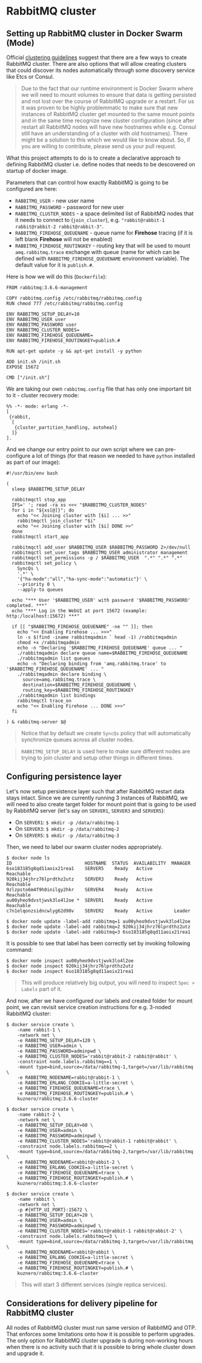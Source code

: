 # RabbitMQ cluster

## Setting up RabbitMQ cluster in Docker Swarm (Mode)

Official [clustering guidelines](https://www.rabbitmq.com/clustering.html)
suggest that there are a few ways to create RabbitMQ cluster. There are also
options that will allow creating clusters that could discover its nodes
automatically through some discovery service like Etcs or Consul.

> Due to the fact that our runtime environment is Docker Swarm where we will
  need to mount volumes to ensure that data is getting persisted and not lost
  over the course of RabbitMQ upgrade or a restart. For us it was proven to be
  highly problemmatic to make sure that new instances of RabbitMQ cluster get
  mounted to the same mount points and in the same time recognize new cluster
  configuration (since after restart all RabbitMQ nodes will have new
  hostnames while e.g. Consul still have an understanding of a cluster with old
  hostnames). There might be a solution to this which we would like to know
  about. So, if you are willing to contribute, please send us your pull request.

What this project attempts to do is to create a declarative approach to defining
RabbitMQ cluster i.e. define nodes that needs to be descovered on startup of
docker image.

Parameters that can control how exactly RabbitMQ is going to be configured are
here:

* `RABBITMQ_USER` - new user name
* `RABBITMQ_PASSWORD` - password for new user
* `RABBITMQ_CLUSTER_NODES` - a space delimited list of RabbitMQ
  nodes that it needs to connect to (`join_cluster`), e.g.
  `"rabbit@rabbit-1 rabbit@rabbit-2 rabbit@rabbit-3"`.
* `RABBITMQ_FIREHOSE_QUEUENAME` - queue name for
  **Firehose** tracing (if it is left blank **Firehose** will not be
  enabled)
* `RABBITMQ_FIREHOSE_ROUTINGKEY` - routing key that will be
  used to mount `amq.rabbitmq.trace` exchange with queue (name for
  which can be defined with `RABBITMQ_FIREHOSE_QUEUENAME`
  environment variable). The default value for it is `publish.#`.

Here is how we will do this (`Dockerfile`):

```{.Dockerfile}
FROM rabbitmq:3.6.6-management

COPY rabbitmq.config /etc/rabbitmq/rabbitmq.config
RUN chmod 777 /etc/rabbitmq/rabbitmq.config

ENV RABBITMQ_SETUP_DELAY=10
ENV RABBITMQ_USER user
ENV RABBITMQ_PASSWORD user
ENV RABBITMQ_CLUSTER_NODES=
ENV RABBITMQ_FIREHOSE_QUEUENAME=
ENV RABBITMQ_FIREHOSE_ROUTINGKEY=publish.#

RUN apt-get update -y && apt-get install -y python

ADD init.sh /init.sh
EXPOSE 15672

CMD ["/init.sh"]
```

We are taking our own `rabbitmq.config` file that has only one
important bit to it - cluster recovery mode:

```{.erlang}
%% -*- mode: erlang -*-
[
 {rabbit,
  [
   {cluster_partition_handling, autoheal}
  ]}
].
```

And we change our entry point to our own script where we can pre-configure a lot
of things (for that reason we needed to have `python` installed as
part of our image):

```{.bash}
#!/usr/bin/env bash

(
  sleep $RABBITMQ_SETUP_DELAY

  rabbitmqctl stop_app
  IFS=' '; read -ra xs <<< "$RABBITMQ_CLUSTER_NODES"
  for i in "${xs[@]}"; do
    echo "<< Joining cluster with [$i] ... >>"
    rabbitmqctl join_cluster "$i"
    echo "<< Joining cluster with [$i] DONE >>"
  done
  rabbitmqctl start_app

  rabbitmqctl add_user $RABBITMQ_USER $RABBITMQ_PASSWORD 2>/dev/null
  rabbitmqctl set_user_tags $RABBITMQ_USER administrator management
  rabbitmqctl set_permissions -p / $RABBITMQ_USER  ".*" ".*" ".*"
  rabbitmqctl set_policy \
    SyncQs \
    '.*' \
    '{"ha-mode":"all","ha-sync-mode":"automatic"}' \
    --priority 0 \
    --apply-to queues

  echo "*** User '$RABBITMQ_USER' with password '$RABBITMQ_PASSWORD' completed. ***"
  echo "*** Log in the WebUI at port 15672 (example: http:/localhost:15672) ***"

  if [[ "$RABBITMQ_FIREHOSE_QUEUENAME" -ne "" ]]; then
    echo "<< Enabling Firehose ... >>>"
    ln -s $(find -iname rabbitmqadmin ` head -1) /rabbitmqadmin
    chmod +x /rabbitmqadmin
    echo -n "Declaring '$RABBITMQ_FIREHOSE_QUEUENAME' queue ... "
    ./rabbitmqadmin declare queue name=$RABBITMQ_FIREHOSE_QUEUENAME
    ./rabbitmqadmin list queues
    echo -n "Declaring binding from 'amq.rabbitmq.trace' to '$RABBITMQ_FIREHOSE_QUEUENAME' ... "
    ./rabbitmqadmin declare binding \
      source=amq.rabbitmq.trace \
      destination=$RABBITMQ_FIREHOSE_QUEUENAME \
      routing_key=$RABBITMQ_FIREHOSE_ROUTINGKEY
    ./rabbitmqadmin list bindings
    rabbitmqctl trace_on
    echo "<< Enabling Firehose ... DONE >>>"
  fi

) & rabbitmq-server $@
```

> Notice that by default we create `SyncQs` policy that will
  automatically synchronize queues across all cluster nodes.

> `RABBITMQ_SETUP_DELAY` is used here to make sure different nodes are
  trying to join cluster and setup other things in different times.

## Configuring persistence layer

Let's now setup persistence layer such that after RabbitMQ restart data stays
intact. Since we are currently running 3 instances of RabbitMQ, we will need to
also create target folder for mount point that is going to be used by RabbitMQ
server (let's say on `SERVER1`, `SERVER3` and
`SERVER5`):

* On `SERVER1`: `$ mkdir -p /data/rabbitmq-1`
* On `SERVER3`: `$ mkdir -p /data/rabbitmq-2`
* On `SERVER5`: `$ mkdir -p /data/rabbitmq-3`

Then, we need to label our swarm cluster nodes appropriately.

```{.bash}
$ docker node ls
ID                           HOSTNAME  STATUS  AVAILABILITY  MANAGER
6so183185g8qd11aoix21rea1    SERVER5    Ready   Active        Reachable
920kij34jhrz76lprdthz2utz    SERVER3    Ready   Active        Reachable
9zlzpsto6m4f9h0inilgy2hkr    SERVER4    Ready   Active        Reachable
au00yheo9dvstjwvk3lo4l2oe *  SERVER1    Ready   Active        Reachable
c7n1elqonzsidncwlyg62d90v    SERVER2    Ready   Active        Leader

$ docker node update -label-add rabbitmq=1 au00yheo9dvstjwvk3lo4l2oe
$ docker node update -label-add rabbitmq=2 920kij34jhrz76lprdthz2utz
$ docker node update -label-add rabbitmq=3 6so183185g8qd11aoix21rea1
```

It is possible to see that label has been correctly set by invoking following
command:

```{.bash}
$ docker node inspect au00yheo9dvstjwvk3lo4l2oe
$ docker node inspect 920kij34jhrz76lprdthz2utz
$ docker node inspect 6so183185g8qd11aoix21rea1
```

> This will produce relatively big output, you will need to inspect
  `Spec > Labels` part of it.

And now, after we have configured our labels and created folder for mount point,
we can revisit service creation instructions for e.g. 3-noded RabbitMQ cluster:

```{.bash}
$ docker service create \
    -name rabbit-1 \
    -network net \
    -e RABBITMQ_SETUP_DELAY=120 \
    -e RABBITMQ_USER=admin \
    -e RABBITMQ_PASSWORD=adminpwd \
    -e RABBITMQ_CLUSTER_NODES='rabbit@rabbit-2 rabbit@rabbit' \
    -constraint node.labels.rabbitmq==1 \
    -mount type=bind,source=/data/rabbitmq-1,target=/var/lib/rabbitmq \
    -e RABBITMQ_NODENAME=rabbit@rabbit-1 \
    -e RABBITMQ_ERLANG_COOKIE=a-little-secret \
    -e RABBITMQ_FIREHOSE_QUEUENAME=trace \
    -e RABBITMQ_FIREHOSE_ROUTINGKEY=publish.# \
    kuznero/rabbitmq:3.6.6-cluster

$ docker service create \
    -name rabbit-2 \
    -network net \
    -e RABBITMQ_SETUP_DELAY=60 \
    -e RABBITMQ_USER=admin \
    -e RABBITMQ_PASSWORD=adminpwd \
    -e RABBITMQ_CLUSTER_NODES='rabbit@rabbit-1 rabbit@rabbit' \
    -constraint node.labels.rabbitmq==2 \
    -mount type=bind,source=/data/rabbitmq-2,target=/var/lib/rabbitmq \
    -e RABBITMQ_NODENAME=rabbit@rabbit-2 \
    -e RABBITMQ_ERLANG_COOKIE=a-little-secret \
    -e RABBITMQ_FIREHOSE_QUEUENAME=trace \
    -e RABBITMQ_FIREHOSE_ROUTINGKEY=publish.# \
    kuznero/rabbitmq:3.6.6-cluster

$ docker service create \
    -name rabbit \
    -network net \
    -p #{HTTP_UI_PORT}:15672 \
    -e RABBITMQ_SETUP_DELAY=20 \
    -e RABBITMQ_USER=admin \
    -e RABBITMQ_PASSWORD=adminpwd \
    -e RABBITMQ_CLUSTER_NODES='rabbit@rabbit-1 rabbit@rabbit-2' \
    -constraint node.labels.rabbitmq==3 \
    -mount type=bind,source=/data/rabbitmq-3,target=/var/lib/rabbitmq \
    -e RABBITMQ_NODENAME=rabbit@rabbit \
    -e RABBITMQ_ERLANG_COOKIE=a-little-secret \
    -e RABBITMQ_FIREHOSE_QUEUENAME=trace \
    -e RABBITMQ_FIREHOSE_ROUTINGKEY=publish.# \
    kuznero/rabbitmq:3.6.6-cluster
```

> This will start 3 different services (single replica services).

## Considerations for delivery pipeline for RabbitMQ cluster

All nodes of RabbitMQ cluster must run same version of RabbitMQ and OTP. That
enforces some limitations onto how it is possible to perform upgrades.
The only option for RabbitMQ cluster upgrade is during non-working hours when
there is no activity such that it is possible to bring whole cluster down and
upgrade it.
